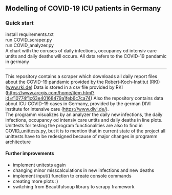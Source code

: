 
## Modelling of COVID-19 ICU patients in Germany  
  
  
### Quick start ####
install requirements.txt  
run COVID_scraper.py  
run COVID_analyzer.py  
A chart with the coruses of daily infections, occupancy od intensiv care untits and daily deaths will occure.
All data refers to the COVID-19 pandamic in germany
  
-------------------------  
  
This repository contains a scraper which downloads all daily report files about the COVID-19 pandamic provided by the Robert-Koch-Institut (RKI) (www.rki.de)
Data is stored in a csv file provided by RKI (https://www.arcgis.com/home/item.html?id=f10774f1c63e40168479a1feb6c7ca74)
Also the repository contains data about ICU COVID-19 cases in Germany, provided by the german DIVI institute for intensive care (https://www.divi.de/).  
The programm visualizes by an analyzer the daily new infections, the daily infections, occupancy od intensiv care untits and daily deaths in line plots. 
Unittests for testing the program functionalities are also to find in COVID_unittests.py, but it is to mention that in current state of the project all unittests have to be redesigned because of major changes in programm architecture   
  
#### Further improvements ####
- implement unitests again
- changing minor misscalculations in new infections and new deaths
- implement input() function to create console commands 
- creating more plots :) 
- switching from Beautifulsoup library to scrapy framework  
